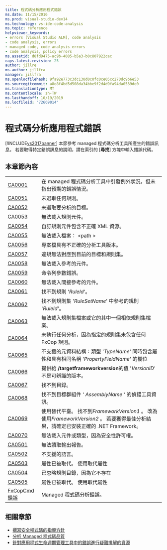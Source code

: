 ```yaml
---
title: 程式碼分析應用程式錯誤
ms.date: 11/15/2016
ms.prod: visual-studio-dev14
ms.technology: vs-ide-code-analysis
ms.topic: reference
helpviewer_keywords:
- errors [Visual Studio ALM], code analysis
- code analysis, errors
- managed code, code analysis errors
- code analysis, policy errors
ms.assetid: d8fd9475-ac9b-4085-b5a3-b0c807922cac
caps.latest.revision: 25
author: jillre
ms.author: jillfra
manager: jillfra
ms.openlocfilehash: 9fa92e773c3dc130d0c0fc0ce05cc270dc9b6e53
ms.sourcegitcommit: a8e8f4bd5d508da34bbe9f2d4d9fa94da0539de0
ms.translationtype: MT
ms.contentlocale: zh-TW
ms.lasthandoff: 10/19/2019
ms.locfileid: "72669014"
---
```

# <a name="code-analysis-application-errors"></a>程式碼分析應用程式錯誤
[!INCLUDE[vs2017banner](../includes/vs2017banner.md)]
本節參考 managed 程式碼分析工具所產生的錯誤訊息。 若要取得特定錯誤訊息的說明，請在索引的 [**尋找**] 方塊中輸入錯誤代碼。

## <a name="in-this-section"></a>本章節內容

|||
|-|-|
|[CA0001](ca0001.md)|在 managed 程式碼分析工具中引發例外狀況，但未指出預期的錯誤情況。|
|[CA0051](ca0051.md)|未選取任何規則。|
|[CA0052](ca0052.md)|未選取要分析的目標。|
|[CA0053](ca0053.md)|無法載入規則元件。|
|[CA0054](ca0054.md)|自訂規則元件包含不正確 XML 資源。|
|[CA0055](ca0055.md)|無法載入檔案： \<path >|
|[CA0056](ca0056.md)|專案檔具有不正確的分析工具版本。|
|[CA0057](ca0057.md)|違規無法對應到目前的目標和規則集。|
|[CA0058](ca0058.md)|無法載入參考的元件。|
|[CA0059](ca0059.md)|命令列參數錯誤。|
|[CA0060](ca0060.md)|無法載入間接參考的元件。|
|[CA0061](ca0061.md)|找不到規則 '*RuleId*'。|
|[CA0062](ca0062.md)|找不到規則集 '*RuleSetName*' 中參考的規則 '*RuleId*'。|
|[CA0063](ca0063.md)|無法載入規則集檔案或它的其中一個相依規則集檔案。|
|[CA0064](ca0064.md)|未執行任何分析，因為指定的規則集未包含任何 FxCop 規則。|
|[CA0065](ca0065.md)|不支援的元資料結構：類型 '*TypeName*' 同時包含屬性和具有相同名稱 '*PropertyFieldName*' 的欄位|
|[CA0066](ca0066.md)|提供給 **/targetframeworkversion**的值 '*VersionID*' 不是可辨識的版本。|
|[CA0067](ca0067.md)|找不到目錄。|
|[CA0068](ca0068.md)|找不到目標群組件 *' AssemblyName '* 的偵錯工具資訊。|
|[CA0069](ca0069.md)|使用替代平臺。 找不到*FrameworkVersion1* 。 改為使用*FrameworkVersion2* 。 若要獲得最佳分析結果，請確定已安裝正確的 .NET Framework。|
|[CA0070](ca0070.md)|無法載入元件或類型，因為安全性許可權。|
|[CA0501](ca0501.md)|無法讀取輸出報告。|
|[CA0502](ca0502.md)|不支援的語言。|
|[CA0503](ca0503.md)|屬性已被取代。 使用取代屬性|
|[CA0504](ca0504.md)|已忽略規則目錄，因為它不存在|
|[CA0505](ca0505.md)|屬性已被取代。 使用取代屬性|
|[FxCopCmd 錯誤](fxcopcmd-errors.md)|Managed 程式碼分析錯誤。|

## <a name="related-sections"></a>相關章節

- [撰寫安全程式碼的指導方針](https://msdn.microsoft.com/9892fd19-45cd-44b6-9fa8-10f1b5cb6ea4)
- [分析 Managed 程式碼品質](../code-quality/analyzing-managed-code-quality-by-using-code-analysis.md)
- [針對應用程式生命週期管理工具中的錯誤進行疑難排解的資源](https://msdn.microsoft.com/library/76ca8f76-1e2d-4b55-89e2-bd59e4abe74c)